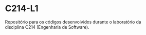 # C214-L1
Repositório para os códigos desenvolvidos durante o laboratório da disciplina C214 (Engenharia de Software).
